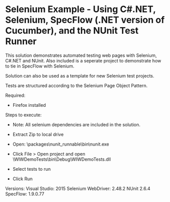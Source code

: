 # Selenium Example - Using C#.NET, Selenium, SpecFlow (.NET version of Cucumber), and the NUnit Test Runner

This solution demonstrates automated testing web pages with Selenium, C#.NET and NUnit. Also included is a seperate project to demonstrate how to tie in SpecFlow with Selenium.

Solution can also be used as a template for new Selenium test projects.

Tests are structured according to the Selenium Page Object Pattern.

Required: 

* Firefox installed

Steps to execute:

* Note: All selenium dependencies are included in the solution.

* Extract Zip to local drive

* Open: \packages\nunit_runnable\bin\nunit.exe

* Click File > Open project and open \WIWDemoTests\bin\Debug\WIWDemoTests.dll

* Select tests to run

* Click Run

Versions:
Visual Studio: 2015
Selenium WebDriver: 2.48.2
NUnit 2.6.4
SpecFlow: 1.9.0.77


